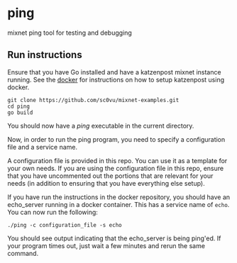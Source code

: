 # ping
mixnet ping tool for testing and debugging

## Run instructions
Ensure that you have Go installed and have a katzenpost mixnet instance running. See the [docker](https://github.com/katzenpost/docker) for instructions on how to setup katzenpost using docker.
```
git clone https://github.com/sc0vu/mixnet-examples.git
cd ping
go build
```
You should now have a *ping* executable in the current directory.

Now, in order to run the ping program, you need to specify a configuration file and a service name. 

A configuration file is provided in this repo. You can use it as a template for your own needs. If you are using the configuration file in this repo, ensure that you have uncommented out the portions that are relevant for your needs (in addition to ensuring that you have everything else setup). 

If you have run the instructions in the docker repository, you should have an echo_server running in a docker container. This has a service name of `echo`.
You can now run the following:
```
./ping -c configuration_file -s echo
```

You should see output indicating that the echo_server is being ping'ed. If your program times out, just wait a few minutes and rerun the same command.
